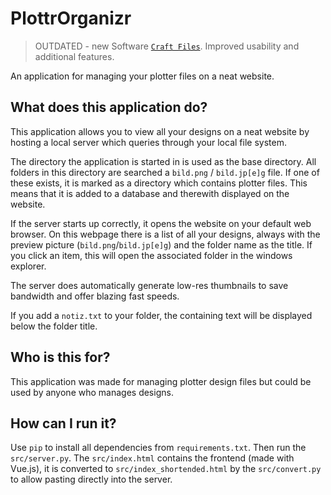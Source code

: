 # PlottrOrganizr

> OUTDATED - new Software  [`Craft Files`](https://github.com/EricHier/craft-files). Improved usability and additional features.

An application for managing your plotter files on a neat website. 

## What does this application do? 
This application allows you to view all your designs on a neat website by hosting a local server which queries through your local file system. 

The directory the application is started in is used as the base directory. 
All folders in this directory are searched a `bild.png` / `bild.jp[e]g` file. 
If one of these exists, it is marked as a directory which contains plotter files. 
This means that it is added to a database and therewith displayed on the website. 

If the server starts up correctly, it opens the website on your default web browser. On this webpage there is a list of all
your designs, always with the preview picture (`bild.png`/`bild.jp[e]g`) and the folder name as the title. If you click an
item, this will open the associated folder in the windows explorer. 

The server does automatically generate low-res thumbnails to save bandwidth and offer blazing fast speeds. 

If you add a `notiz.txt` to your folder, the containing text will be displayed below the folder title. 

## Who is this for? 

This application was made for managing plotter design files but could be used by anyone who manages designs. 

## How can I run it? 

Use `pip` to install all dependencies from `requirements.txt`. Then run the `src/server.py`. The `src/index.html`
contains the frontend (made with Vue.js), it is converted to `src/index_shortended.html` by the `src/convert.py` 
to allow pasting directly into the server. 
